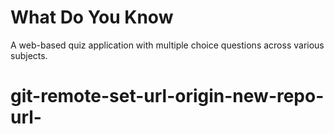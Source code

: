 # What Do You Know

A web-based quiz application with multiple choice questions across various subjects.
# git-remote-set-url-origin-new-repo-url-
